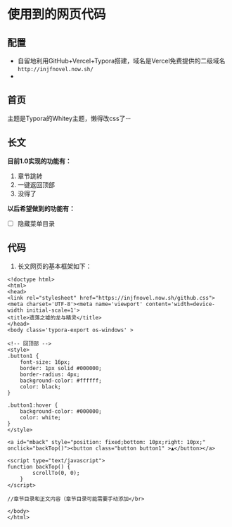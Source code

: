 # 使用到的网页代码
## 配置
- 自留地利用GitHub+Vercel+Typora搭建，域名是Vercel免费提供的二级域名`http://injfnovel.now.sh/`
- 
## 首页
主题是Typora的Whitey主题，懒得改css了···
## 长文
**目前1.0实现的功能有：**
1. 章节跳转
2. 一键返回顶部
3. 没得了</br>

**以后希望做到的功能有：**
- [ ] 隐藏菜单目录
## 代码
1. 长文网页的基本框架如下：
```
<!doctype html>
<html>
<head>
<link rel="stylesheet" href="https://injfnovel.now.sh/github.css">
<meta charset='UTF-8'><meta name='viewport' content='width=device-width initial-scale=1'>
<title>遗落之墟的龙与精灵</title>
</head>
<body class='typora-export os-windows' >

<!-- 回顶部 -->
<style>
.button1 {
	font-size: 16px;
	border: 1px solid #000000; 
	border-radius: 4px;
	background-color: #ffffff;
	color: black;
}

.button1:hover {
    background-color: #000000;
    color: white;
}
</style>

<a id="mback" style="position: fixed;bottom: 10px;right: 10px;" onclick="backTop()"><button class="button button1" >▲</button></a>

<script type="text/javascript">
function backTop() {
	    scrollTo(0, 0);
	}
</script>

//章节目录和正文内容（章节目录可能需要手动添加</br>

</body>
</html>
```

